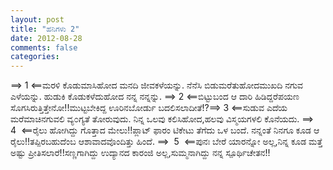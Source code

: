 ```yaml
---
layout: post
title: "ಹನಿಗಳು 2"
date: 2012-08-28
comments: false
categories: 
---
```



==&gt; 1 &lt;==ಮರಳಿ ಕೊಡುಮಾಸಿಹೋದ ಮನದಿ ಜೀವಕಳೆಯನ್ನು. ನೆನೆಸಿ ಬಿಡುಮರೆತುಹೋದಮುಖದಿ ನಗುವ ಎಳೆಯನ್ನು. ಹುಡುಕಿ ಕೊಡುಕಳೆದುಹೋದ ನನ್ನ ನನ್ನನ್ನು. ==&gt; 2 &lt;==ಬಿಟ್ಟುಬಂದ ಆ ದಾರಿ ಹಿಡಿದ್ದರೆಪಯಣ ಸೊಗಸಿರುತ್ತಿತ್ತೇನೋ!!ಮುಟ್ಟಬೇಕಿದ್ದ ಊರಿನಬೋರ್ಡು ಬದಲಿಸಲಾದೀತೆ!?==&gt; 3 &lt;==ಸುಡುವ ಎದೆಯ ಮರೆಮಾಚಿನಗುವಲಿ ವ್ಯ೦ಗ್ಯತೆ ತೋರುವುದು. ನಿನ್ನ ಒಲವು ಕಲಿಸಿಹೋದ,ಹಲವು ವಿಸ್ಮಯಗಳಲಿ ಕೊನೆಯದು. ==&gt;  4  &lt;==ರೈಲು ಹೋಗಿದ್ದು ಗೊತ್ತಾದ ಮೇಲು!!ಪ್ಲಾಟ್ ಫಾರಂ ಟಿಕೇಟು ತೆಗೆದು ಒಳ ಬಂದೆ. ನನ್ನಂತೆ ನಿನಗೂ ಕೂಡ ಆ ರೈಲು!!ತಪ್ಪಿರಬಹುದೆಂಬ ಆಶಾವಾದವೊಂದಿತ್ತು ಹಿಂದೆ. ==&gt;  5  &lt;==ಪುನಃ ಬೇರೆ ಯಾರನ್ನೋ ಅಲ್ಲ,ನಿನ್ನ ಕೂಡ ಮತ್ತೆ ಅಷ್ಟು ಪ್ರೀತಿಸಲಾರೆ!!ಸಣ್ಣಗಾಗಿದ್ದು ಉದ್ಯಾನದ ಕಾರಂಜಿ ಅಲ್ಲ,ಸುಮ್ಮನಾಗಿದ್ದು ನನ್ನ ಸ್ಪೂರ್ಥಿಚೇತನ!!
